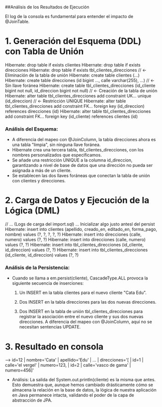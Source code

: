 ##Análisis de los Resultados de Ejecución

El log de la consola es fundamental para entender el impacto de @JoinTable.

<h1>1. Generación del Esquema (DDL) con Tabla de Unión</h1>

Hibernate: drop table if exists clientes
Hibernate: drop table if exists direcciones
Hibernate: drop table if exists tbl_clientes_direcciones // <- Eliminación de la tabla de unión
Hibernate: create table clientes (...)
Hibernate: create table direcciones (id bigint ..., calle varchar(255), ...) // <- Sin llave foránea
Hibernate: create table tbl_clientes_direcciones (id_cliente bigint not null, id_direccion bigint not null) // <- Creación de la tabla de unión
Hibernate: alter table tbl_clientes_direcciones add constraint UK... unique (id_direccion) // <- Restricción UNIQUE
Hibernate: alter table tbl_clientes_direcciones add constraint FK... foreign key (id_direccion) references direcciones (id)
Hibernate: alter table tbl_clientes_direcciones add constraint FK... foreign key (id_cliente) references clientes (id)

<h3>Análisis del Esquema:</h3>

- A diferencia del mapeo con @JoinColumn, la tabla direcciones ahora es una tabla "limpia", sin ninguna llave foránea.
- Hibernate crea una tercera tabla, tbl_clientes_direcciones, con los nombres personalizados que especificamos.
- Se añade una restricción UNIQUE a la columna id_direccion, garantizando a nivel de base de datos que una dirección no pueda ser asignada a más de un cliente.
- Se establecen las dos llaves foráneas que conectan la tabla de unión con clientes y direcciones.

<h1>2. Carga de Datos y Ejecución de la Lógica (DML)</h1>

// ... (Logs de carga del import.sql) ...
Inicializar algo justo antesl del persist
Hibernate: insert into clientes (apellido, creado_en, editado_en, forma_pago, nombre) values (?, ?, ?, ?, ?)
Hibernate: insert into direcciones (calle, numero) values (?, ?)
Hibernate: insert into direcciones (calle, numero) values (?, ?)
Hibernate: insert into tbl_clientes_direcciones (id_cliente, id_direccion) values (?, ?)
Hibernate: insert into tbl_clientes_direcciones (id_cliente, id_direccion) values (?, ?)

<h3>Análisis de la Persistencia:</h3>

- Cuando se llama a em.persist(cliente), CascadeType.ALL provoca la siguiente secuencia de inserciones:

    1. Un INSERT en la tabla clientes para el nuevo cliente "Cata Edu".

    2. Dos INSERT en la tabla direcciones para las dos nuevas direcciones.

    3. Dos INSERT en la tabla de unión tbl_clientes_direcciones para registrar la asociación entre el nuevo cliente y sus dos nuevas direcciones. A diferencia del mapeo con @JoinColumn, aquí no se necesitan sentencias UPDATE.

<h1>3. Resultado en consola</h1>

-->  id=12 | nombre='Cata' | apellido='Edu' | ... | direcciones='[ | id=1 | calle='el vergel' | numero=123,  | id=2 | calle='vasco de gama' | numero=456]'

- Análisis: La salida del System.out.println(cliente) es la misma que antes. Esto demuestra que, aunque hemos cambiado drásticamente cómo se almacena la relación en la base de datos, la lógica de nuestra aplicación en Java permanece intacta, validando el poder de la capa de abstracción de JPA.




